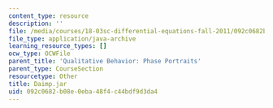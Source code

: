 ```yaml
---
content_type: resource
description: ''
file: /media/courses/18-03sc-differential-equations-fall-2011/092c0682b08e0eba48f4c44bdf9d3da4_Daimp.jar
file_type: application/java-archive
learning_resource_types: []
ocw_type: OCWFile
parent_title: 'Qualitative Behavior: Phase Portraits'
parent_type: CourseSection
resourcetype: Other
title: Daimp.jar
uid: 092c0682-b08e-0eba-48f4-c44bdf9d3da4
---
```

